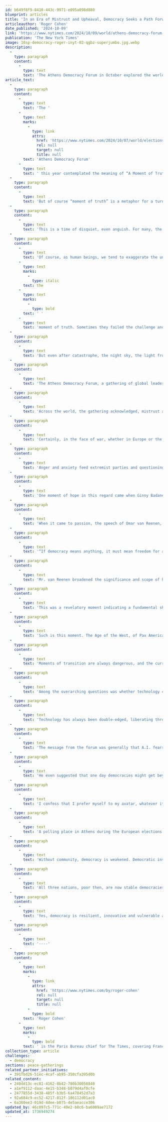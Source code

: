 ```yaml
---
id: b649f8f9-8410-443c-9971-e095a098d880
blueprint: articles
title: 'In an Era of Mistrust and Upheaval, Democracy Seeks a Path Forward'
articleauthor: 'Roger Cohen'
date_published: '2024-10-09'
link: 'https://www.nytimes.com/2024/10/09/world/athens-democracy-forum-analysis.html'
publication: 'The New York Times'
image: 10sp-democracy-roger-inyt-02-qgbz-superjumbo.jpg.webp
description:
  -
    type: paragraph
    content:
      -
        type: text
        text: 'The Athens Democracy Forum in October explored the world’s schisms in the face of threats from technology and shifts in the world order.'
article_text:
  -
    type: paragraph
    content:
      -
        type: text
        text: 'The '
      -
        type: text
        marks:
          -
            type: link
            attrs:
              href: 'https://www.nytimes.com/2024/10/07/world/elections-democracy-threats.html'
              rel: null
              target: null
              title: null
        text: 'Athens Democracy Forum'
      -
        type: text
        text: ' this year contemplated the meaning of “A Moment of Truth.” It was an intriguing theme. In one sense this is clearly not such a moment, for misrepresentations, deepfakes and outright lies abound. The term “fake news” has entered the global lexicon.'
  -
    type: paragraph
    content:
      -
        type: text
        text: 'But of course “moment of truth” is a metaphor for a turning point, or a time of critical decisions, roughly what the ancient Greeks called kairos and is being referred to now as an “inflection point.” Much of humanity, it seems, feels the world is building toward some overarching crisis, induced by war, or the rapid advance of A.I., or climate change, or the isolating impact of technology, or the unbearable acceleration of life, or some combination of them all.'
  -
    type: paragraph
    content:
      -
        type: text
        text: 'This is a time of disquiet, even anguish. For many, the planet seems lonelier and more menacing.'
  -
    type: paragraph
    content:
      -
        type: text
        text: 'Of course, as human beings, we tend to exaggerate the uniqueness of our times. Many previous generations have believed they faced “a moment of truth” or even '
      -
        type: text
        marks:
          -
            type: italic
        text: the
      -
        type: text
        marks:
          -
            type: bold
        text: ' '
      -
        type: text
        text: 'moment of truth. Sometimes they failed the challenge and calamity ensued.'
  -
    type: paragraph
    content:
      -
        type: text
        text: 'But even after catastrophe, the night sky, the light from distant stars and the vast universe were still there; and so were the awe, the uplift, the quest for universal understanding and the sense of humility they summon from the human spirit.'
  -
    type: paragraph
    content:
      -
        type: text
        text: 'The Athens Democracy Forum, a gathering of global leaders last week in association with The New York Times, was inhabited by a particular sense of unease. Inevitably there was talk of the stubborn war in Ukraine and the spreading war in the Middle East. Their terrible toll cast a pall. As after 9/11 two decades ago, the world has changed since the Oct. 7 Hamas terrorist attack and Israel’s devastating retaliation against Palestinians in Gaza.'
  -
    type: paragraph
    content:
      -
        type: text
        text: 'Across the world, the gathering acknowledged, mistrust advances in the cacophony of social media. Compromise, without which democracy struggles, has been one victim of this clamor. We live increasingly in an all-or-nothing culture. The uncertainty surrounding a close-run American election, and the fracture in many Western societies between the connected living in the “somewhere” of the knowledge economy and the forgotten living “nowhere” in industrial wastelands and rural areas, undermine the West. It finds itself in a moment of relative weakness as other powers, including Russia and China with their authoritarian systems, push anti-American agendas.'
  -
    type: paragraph
    content:
      -
        type: text
        text: 'Certainly, in the face of war, whether in Europe or the Middle East, the capacity of major powers to come together and impose a peaceful resolution seems near nonexistent.'
  -
    type: paragraph
    content:
      -
        type: text
        text: 'Anger and anxiety feed extremist parties and questioning of democratic systems. “Democracy is fragile,” Corinne Momal-Vanian, the executive director of the Kofi Annan Foundation, told the forum. “It has many enemies.” But, she insisted, there is no substitute for “representative, inclusive and accountable” governance if people are to be free and empowered. As she noted, democracy “is also resilient.”'
  -
    type: paragraph
    content:
      -
        type: text
        text: 'One moment of hope in this regard came when Ginny Badanes, the general manager of Microsoft’s Democracy Forward, a division of the company that works to advance and protect democracy by safeguarding open and secure exchange, related how her preteen son battled to get a bill through Congress. Of course, this was not in real life but in an iCivics online game. Still, he was passionate about his political efforts, as were many of the young democracy advocates from across the world who attended the forum.'
  -
    type: paragraph
    content:
      -
        type: text
        text: 'When it came to passion, the speech of Omar van Reenen, the founder of Equal Namibia, an organization that has fought for L.G.B.T.Q. rights in Namibia against retrograde laws and state-sanctioned homophobia, was conspicuous. He was introduced by Ms. Momal-Vanian as the winner of the Kofi Annan NextGen Democracy Prize, which recognizes exceptional leadership among people 18 to 30 in the advancement of democracy.'
  -
    type: paragraph
    content:
      -
        type: text
        text: '“If democracy means anything, it must mean freedom for all — freedom to love, to live, to exist without fear,” Mr. van Reenen said, adding that the success of his movement showed “the power of democracy, the power of the people when they believe in democracy and fight for what is right — and fighting for what’s right is always worth it.”'
  -
    type: paragraph
    content:
      -
        type: text
        text: 'Mr. van Reenen broadened the significance and scope of his struggle. “Our fight is intertwined with that of the Palestinian people,” he said, because their quest for self-determination echoes “our own histories of colonialism and struggle.”'
  -
    type: paragraph
    content:
      -
        type: text
        text: 'This was a revelatory moment indicating a fundamental shift in the world today. The French have a saying, “l’air du temps,” literally the air of the time, that expresses the change in the atmosphere that accompanies a movement in people’s minds.'
  -
    type: paragraph
    content:
      -
        type: text
        text: 'Such is this moment. The Age of the West, of Pax Americana, is ending. The Global South, now more often named the Global Majority, is rising. Its hour has come without it being clear what new order will give shape to the world and safeguard as much freedom and openness as possible. For now, there is disorder, and an à la carte world is unpredictable and dangerous.'
  -
    type: paragraph
    content:
      -
        type: text
        text: 'Moments of transition are always dangerous, and the current moment is no exception. Immigration flows — refugees from war, victims of climate change, people seeking a better life — stoke anxieties from which far-right parties, with their anti-immigrant message, benefit. “I do not want my country to disappear,” Jordan Bardella, the 29-year-old leader of France’s National Rally party and protégé of Marine Le Pen, told the forum. “I want France to be proud of itself.”'
  -
    type: paragraph
    content:
      -
        type: text
        text: 'Among the overarching questions was whether technology can help preserve democracy in a world where politicians talk seriously of the “disappearance” of France.'
  -
    type: paragraph
    content:
      -
        type: text
        text: 'Technology has always been double-edged, liberating through connectedness and openness, imprisoning through the new means of control and surveillance it affords. Now A.I. can write and speak for us, sift untold volumes of data, surpass human capacity in certain fields. At the same time deepfakes stalk us, truth wobbles still further, and fears of A.I. wresting control of the planet from human beings are not easily assuaged.'
  -
    type: paragraph
    content:
      -
        type: text
        text: 'The message from the forum was generally that A.I. fears are exaggerated and its capacity to benefit humanity is enormous. In a fascinating presentation, Nils Gilman, the executive vice president of the Berggruen Institute, explained that human avatars might eventually provide more “liquid participation” in democracy through their capacity to vote in real time on any issue.'
  -
    type: paragraph
    content:
      -
        type: text
        text: 'He even suggested that one day democracies might get beyond their “anthropocentric” bias by including such sentient creatures as whales in the voting. This would give new meaning to Aristotle’s “political animals.”'
  -
    type: paragraph
    content:
      -
        type: text
        text: 'I confess that I prefer myself to my avatar, whatever its democratic flexibility, and believe still, in this increasingly transactional world, that there is no substitute in building community for looking your fellow human being in the eye.'
  -
    type: paragraph
    content:
      -
        type: text
        text: 'A polling place in Athens during the European elections on June 9.Credit...Aris Messinis/Agence France-Presse — Getty Images'
  -
    type: paragraph
    content:
      -
        type: text
        text: 'Without community, democracy is weakened. Democratic institutions are imperfect, but no better vehicle for the expression of the stubborn human quest for dignity, freedom and security has been found. The forum this year celebrated a half-century since Greece overcame the rule of the Colonels and Portugal emerged from dictatorship, both in 1974, followed by Spain with the death of Franco in 1975.'
  -
    type: paragraph
    content:
      -
        type: text
        text: 'All three nations, poor then, are now stable democracies and prosperous societies. If anyone questions the genius of the European Union, the great peace magnet and stabilizer of the second half of the 20th century, the democratic stories of Greece, Spain and Portugal these past 50 years should be enough to lay those doubts to rest.'
  -
    type: paragraph
    content:
      -
        type: text
        text: 'Yes, democracy is resilient, innovative and vulnerable at once. Fritz Stern, the distinguished historian of Germany, once called “the fragility of freedom the great lesson of my life.” Those words should resonate today, for threats to liberty abound. Wandering around the archaeological ruins of Greece, I’ve sometimes wondered: Does the caryatid in her stoic grace even know the burden she carries? We might ask the same of democracy, the miracles it undergirds, and the violence it keeps at bay.'
  -
    type: paragraph
    content:
      -
        type: text
        text: '----'
  -
    type: paragraph
    content:
      -
        type: text
        marks:
          -
            type: link
            attrs:
              href: 'https://www.nytimes.com/by/roger-cohen'
              rel: null
              target: null
              title: null
          -
            type: bold
        text: 'Roger Cohen'
      -
        type: text
        marks:
          -
            type: bold
        text: ' is the Paris Bureau chief for The Times, covering France and beyond. He has reported on wars in Lebanon, Bosnia and Ukraine, and between Israel and Gaza, in more than four decades as a journalist. At The Times, he has been a correspondent, foreign editor and columnist. '
collection_type: article
challenges:
  - democracy
sections: peace-gatherings
related_partner_initiatives:
  - 391fbd26-51ec-4caf-ab95-358cfa395d0b
related_content:
  - 240dd13c-ec81-4162-8b42-780b30058840
  - a1ef9112-daac-4e15-b348-b079d4af0cfe
  - 2477855d-3438-485f-b3b5-6a478452d7a3
  - 92a684c9-ec52-4217-812f-186112d01ac0
  - 6a360ee3-019d-4dee-b075-4e5aeacce306
updated_by: 46c097c5-771c-49e2-b8c6-ba6009ae7172
updated_at: 1736949274
---
```

